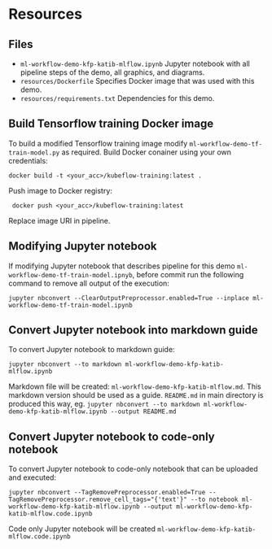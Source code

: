 # Resources

## Files

- `ml-workflow-demo-kfp-katib-mlflow.ipynb` Jupyter notebook with all pipeline steps of the demo, all graphics, and diagrams.
- `resources/Dockerfile` Specifies Docker image that was used with this demo.
- `resources/requirements.txt` Dependencies for this demo.

## Build Tensorflow training Docker image

To build a modified Tensorflow training image modify `ml-workflow-demo-tf-train-model.py` as required. Build Docker conainer using your own credentials:

```
docker build -t <your_acc>/kubeflow-training:latest .
```

Push image to Docker registry:

```
 docker push <your_acc>/kubeflow-training:latest
```

Replace image URI in pipeline.

## Modifying Jupyter notebook

If modifying Jupyter notebook that describes pipeline for this demo `ml-workflow-demo-tf-train-model.ipnyb`, before commit run the following command to remove all output of the execution:

```
jupyter nbconvert --ClearOutputPreprocessor.enabled=True --inplace ml-workflow-demo-tf-train-model.ipynb
```

## Convert Jupyter notebook into markdown guide

To convert Jupyter notebook to markdown guide:
```
jupyter nbconvert --to markdown ml-workflow-demo-kfp-katib-mlflow.ipynb
```

Markdown file will be created: `ml-workflow-demo-kfp-katib-mlflow.md`. This markdown version should be used as a guide. `README.md` in main directory is produced this way, eg. `jupyter nbconvert --to markdown ml-workflow-demo-kfp-katib-mlflow.ipynb --output README.md`

## Convert Jupyter notebook to code-only notebook

To convert Jupyter notebook to code-only notebook that can be uploaded and executed:
```
jupyter nbconvert --TagRemovePreprocessor.enabled=True --TagRemovePreprocessor.remove_cell_tags="{'text'}" --to notebook ml-workflow-demo-kfp-katib-mlflow.ipynb --output ml-workflow-demo-kfp-katib-mlflow.code.ipynb
```

Code only Jupyter notebook will be created `ml-workflow-demo-kfp-katib-mlflow.code.ipynb`
